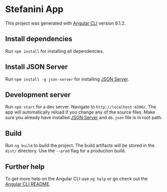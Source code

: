 # Stefanini App

This project was generated with [Angular CLI](https://github.com/angular/angular-cli) version 8.1.2.

## Install dependencies

Run `npm install` for installing all dependencies. 

## Install JSON Server

Run `npm install -g json-server` for installing [JSON Server](https://github.com/typicode/json-server). 

## Development server

Run `npm start` for a dev server. Navigate to `http://localhost:4200/`. The app will automatically reload if you change any of the source files. Make sure you already have installed [JSON Server](https://github.com/typicode/json-server) and `db.json` file is in root path.

## Build

Run `ng build` to build the project. The build artifacts will be stored in the `dist/` directory. Use the `--prod` flag for a production build.

## Further help

To get more help on the Angular CLI use `ng help` or go check out the [Angular CLI README](https://github.com/angular/angular-cli/blob/master/README.md).

